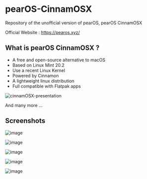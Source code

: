 # pearOS-CinnamOSX
Repository of the unofficial version of pearOS, pearOS CinnamOSX

Official Website : https://pearos.xyz/

## What is pearOS CinnamOSX ?

- A free and open-source alternative to macOS
- Based on Linux Mint 20.2
- Use a recent Linux Kernel
- Powered by Cinnamon
- A lightweight linux distribution
- Full compatible with Flatpak apps

![cinnamOSX-presentation](https://user-images.githubusercontent.com/74509560/146950927-7f712edb-2169-4720-90ce-864dbc8fa4fa.png)


And many more ...

## Screenshots

![image](https://user-images.githubusercontent.com/74509560/146955712-ee22faea-2c2b-4f87-894c-b4e91c7e8b88.png)


![image](https://user-images.githubusercontent.com/74509560/146955833-53cae7a9-cc7d-4897-a04c-37e5864deb57.png)


![image](https://user-images.githubusercontent.com/74509560/146956004-008e6925-63a9-4481-85b6-c008523debea.png)


![image](https://user-images.githubusercontent.com/74509560/146956080-0ab660d0-2151-42be-a691-8216ef8c3e05.png)


![image](https://user-images.githubusercontent.com/74509560/146956351-a71a674e-cee7-4918-9601-e255f2d4b38e.png)



